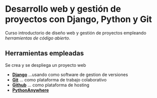 # Desarrollo web y gestión de proyectos con Django, Python y Git

Curso introductorio de diseño web y gestión de proyectos empleando *herramientas de código abierto*.

## Herramientas empleadas

Se crea y se despliega un proyecto web 
* [**Django**](https://www.djangoproject.com/)
 ...usando como software de gestion de versiones 
* [**Git**](https://www.djangoproject.com/)
 ... como plataforma de trabajo colaborativo
* [**Github**](https://www.djangoproject.com/)
 ... como plataforma de hosting
* [**PythonAnywhere**](https://www.djangoproject.com/)
